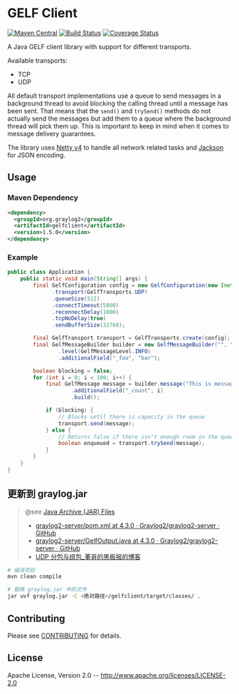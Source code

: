 GELF Client
===========

[![Maven Central](https://img.shields.io/maven-central/v/org.graylog2/gelfclient.svg)](https://mvnrepository.com/artifact/org.graylog2/gelfclient)
[![Build Status](https://travis-ci.org/Graylog2/gelfclient.svg)](https://travis-ci.org/Graylog2/gelfclient)
[![Coverage Status](https://img.shields.io/coveralls/Graylog2/gelfclient.svg)](https://coveralls.io/r/Graylog2/gelfclient)

A Java GELF client library with support for different transports.

Available transports:

* TCP
* UDP

All default transport implementations use a queue to send messages in a
background thread to avoid blocking the calling thread until a message has
been sent. That means that the `send()` and `trySend()` methods do not
actually send the messages but add them to a queue where the background
thread will pick them up. This is important to keep in mind when it comes to
message delivery guarantees.

The library uses [Netty v4](http://netty.io/) to handle all network related
tasks and [Jackson](https://github.com/FasterXML/jackson) for JSON encoding.

## Usage

### Maven Dependency

```xml
<dependency>
  <groupId>org.graylog2</groupId>
  <artifactId>gelfclient</artifactId>
  <version>1.5.0</version>
</dependency>
```

### Example

```java
public class Application {
    public static void main(String[] args) {
        final GelfConfiguration config = new GelfConfiguration(new InetSocketAddress("example.com", 12201))
              .transport(GelfTransports.UDP)
              .queueSize(512)
              .connectTimeout(5000)
              .reconnectDelay(1000)
              .tcpNoDelay(true)
              .sendBufferSize(32768);

        final GelfTransport transport = GelfTransports.create(config);
        final GelfMessageBuilder builder = new GelfMessageBuilder("", "example.com")
                .level(GelfMessageLevel.INFO)
                .additionalField("_foo", "bar");

        boolean blocking = false;
        for (int i = 0; i < 100; i++) {
            final GelfMessage message = builder.message("This is message #" + i)
                    .additionalField("_count", i)
                    .build();

            if (blocking) {
                // Blocks until there is capacity in the queue
                transport.send(message);
            } else {
                // Returns false if there isn't enough room in the queue
                boolean enqueued = transport.trySend(message);
            }
        }
    }
}
```

## 更新到 graylog.jar

> @see [Java Archive (JAR) Files](https://mp.weixin.qq.com/s/ammU9NW2zPB6cWdbFfeloA)
> - [graylog2-server/pom.xml at 4.3.0 · Graylog2/graylog2-server · GitHub](https://github.com/Graylog2/graylog2-server/blob/4.3.0/distribution/pom.xml)
> - [graylog2-server/GelfOutput.java at 4.3.0 · Graylog2/graylog2-server · GitHub](https://github.com/Graylog2/graylog2-server/blob/4.3.0/graylog2-server/src/main/java/org/graylog2/outputs/GelfOutput.java)
> - [UDP 分包与组包_董哥的黑板报的博客](https://blog.csdn.net/qq_41453285/article/details/107236053)

```bash
# 编译项目
mvn clean compile

# 替换 graylog.jar 中的文件
jar uvf graylog.jar -C <绝对路径>/gelfclient/target/classes/ .
```


## Contributing

Please see [CONTRIBUTING](CONTRIBUTING.md) for details.

## License

Apache License, Version 2.0 -- http://www.apache.org/licenses/LICENSE-2.0
